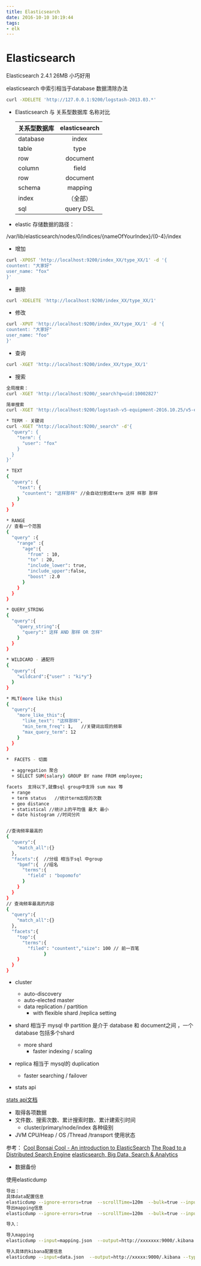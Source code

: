 ```yaml
---
title: Elasticsearch
date: 2016-10-10 10:19:44
tags: 
- elk
---
```

# Elasticsearch
<!-- more -->
Elasticsearch 2.4.1
26MB 小巧好用

elasticsearch 中索引相当于database
数据清除办法
``` bash
curl -XDELETE 'http://127.0.0.1:9200/logstash-2013.03.*' 
```

* Elasticsearch 与 关系型数据库 名称对比

  |关系型数据库|elasticsearch|
  |----------|:-------------:|
  | database |  index       | 
  | table    |  type        |
  | row      | document     |
  | column   | field        |
  | row      | document     |
  | schema   | mapping      |
  | index    | （全部）       |
  | sql      | query DSL    |

* elastic 存储数据的路径：

/var/lib/elasticsearch/nodes/0/indices/{nameOfYourIndex}/(0-4}/index

* 增加

``` bash
curl -XPOST 'http://localhost:9200/index_XX/type_XX/1' -d '{
countent: "大家好"
user_name: "fox"
}'
```
* 删除

``` bash
curl -XDELETE 'http://localhost:9200/index_XX/type_XX/1' 
```

* 修改

``` bash
curl -XPUT 'http://localhost:9200/index_XX/type_XX/1' -d '{
countent: "大家好"
user_name: "foo"
}'
```
* 查询

``` bash
curl -XGET 'http://localhost:9200/index_XX/type_XX/1'
```

* 搜索

``` bash
全局搜索：
curl -XGET 'http://localhost:9200/_search?q=uid:10002827'

简单搜索
curl -XGET 'http://localhost:9200/logstash-v5-equipment-2016.10.25/v5-equipment/_search?q=uid:10002827'

* TERM - 关键词
curl -XGET "http://localhost:9200/_search" -d'{
  "query": {
    "term": {
      "user": "fox"
    }
  }
}'

* TEXT
{
  "query": {
    "text": {
      "countent": "这样那样" //会自动分割成term 这样 样那 那样
    }
  }
}

* RANGE
// 查看一个范围
{
  "query" :{
    "range" :{
      "age":{
        "from" : 10,
        "to" : 20,
        "include_lower": true,
        "include_upper":false,
        "boost" :2.0
      }
    }
  }
} 

* QUERY_STRING
{
  "query":{
    "query_string":{
      "query":" 这样 AND 那样 OR 怎样"
    }
  }
}

* WILDCARD - 通配符
{
  "query":{
    "wildcard":{"user" : "ki*y"}
  }
}

* MLT(more like this)
{
  "query":{
    "more_like_this":{
      "like_text": "这样那样",
      "min_term_freq": 1,   //关键词出现的频率
      "max_query_term": 12 
    }
  }
}

*  FACETS - 切面

  + aggregation 聚合
  + SELECT SUM(salary) GROUP BY name FROM employee;

facets  支持以下,就像sql group中支持 sum max 等
  + range
  + term status   //统计term出现的次数
  + geo distance
  + statistical //统计上的平均值 最大 最小
  + date histogram //时间分片


//查询频率最高的
{
  "query":{
    "match_all":{}
  },
  "facets":{  //分组 相当于sql 中group
    "bpmf":{  //组名
      "terms":{
        "field" : "bopomofo"
      }
    }
  }
}
// 查询频率最高的内容
{
  "query":{
    "match_all":{}
  },
  "facets":{
    "top":{
      "terms":{
        "filed": "countent","size": 100 // 前一百笔
              }
    }
  }
}

```

+ cluster
  + auto-discovery
  + auto-elected master
  + data replication / partition
    + with flexible shard /replica setting
     
+ shard  相当于 mysql 中 partition
  是介于 database 和 document之间  ，一个database 包括多个shard
  + more shard 
    + faster indexing / scaling

+ replica 相当于 mysql的 duplication
  + faster searching / failover

+ stats api

[stats api文档](http://www.elasticsearch.org/guide/reference/api/admin-cluster-nodes-stats)

+ 取得各项数据
+ 文件数、搜索次数、累计搜索时数、累计建索引时间
  + cluster/primary/node/index 各种级别
+ JVM CPU/Heap / OS /Thread /transport 使用状态

参考：
[Cool Bonsai Cool - An introduction to ElasticSearch](http://bit.ly/112xtsk)
[The Road to a Distributed Search Engine](http://bit.ly/ZqBBUt)
[elasticsearch, Big Data, Search & Analytics](http://bit.ly/11tmbyK)

+ 数据备份

使用elasticdump
``` bash
导出：
具体data配置信息
elasticdump --ignore-errors=true  --scrollTime=120m  --bulk=true --input=http://xxxxx:9200/.kibana   --output=data.json  --type=data
导出mapping信息
elasticdump --ignore-errors=true  --scrollTime=120m  --bulk=true --input=http://xxxxxx/.kibana   --output=mapping.json  --type=mapping  

导入：

导入mapping
elasticdump --input=mapping.json  --output=http://xxxxxxx:9000/.kibana --type=mapping

导入具体的kibana配置信息
elasticdump --input=data.json  --output=http://xxxxx:9000/.kibana --type=data
```